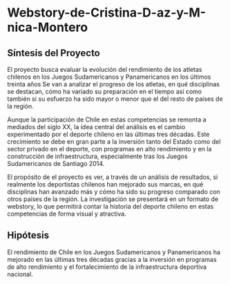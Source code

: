 # Webstory-de-Cristina-D-az-y-M-nica-Montero

## Síntesis del Proyecto 
El proyecto busca evaluar la evolución del rendimiento de los atletas chilenos en los Juegos Sudamericanos y Panamericanos en los últimos treinta años Se van a analizar el progreso de los atletas, en qué disciplinas se destacan, cómo ha variado su preparación en el tiempo así como también si su esfuerzo ha sido mayor o menor que el del resto de países de la región.

Aunque la participación de Chile en estas competencias se remonta a mediados del siglo XX, la idea central del análisis es el cambio experimentado por el deporte chileno en las últimas tres décadas. Este crecimiento se debe en gran parte a la inversión tanto del Estado como del sector privado en el deporte, con programas en alto rendimiento y en la construcción de infraestructura, especialmente tras los Juegos Sudamericanos de Santiago 2014.

El propósito de el proyecto es ver, a través de un análisis de resultados, si realmente los deportistas chilenos han mejorado  sus marcas, en qué disciplinas han avanzado más y cómo ha sido su progreso comparado con otros países de la región. La investigación se presentará en un formato de webstory, lo que permitirá contar la
historia del deporte chileno en estas competencias de forma visual y atractiva.

## Hipótesis
El rendimiento de Chile en los Juegos Sudamericanos y Panamericanos ha mejorado en las últimas tres décadas gracias a la inversión en programas de alto rendimiento y el fortalecimiento de la infraestructura deportiva nacional.

